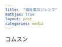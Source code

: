 ```yaml
---
title:  "福祉業のジレンマ"
mathjax: true
layout: post
categories: media
---
```

<span style="font-size:large">
コムスン

